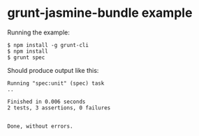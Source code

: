 # grunt-jasmine-bundle example

Running the example:

```
$ npm install -g grunt-cli
$ npm install
$ grunt spec
```

Should produce output like this:

```
Running "spec:unit" (spec) task
..

Finished in 0.006 seconds
2 tests, 3 assertions, 0 failures


Done, without errors.
```

